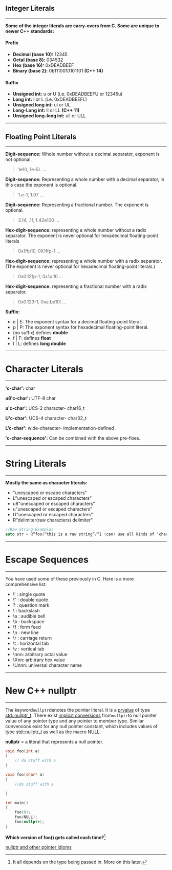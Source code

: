 ## Integer Literals

---

**Some of the integer literals are carry-overs from C. Some are unique to newer C++ standards:**

#### Prefix

* **Decimal \(base 10\):** 12345
* **Octal \(base 8\):** 034532
* **Hex \(base 16\):** 0xDEADBEEF
* **Binary \(base 2\):** 0b1110010101101 **\(C++ 14\)**

#### Suffix

* **Unsigned int:** u or U \(i.e. 0xDEADBEEFU or 12345u\)
* **Long int:** l or L \(i.e. 0xDEADBEEFL\)
* **Unsigned long int:** ul or UL
* **Long-Long int:** ll or LL **\(C++ 11\)**
* **Unsigned long-long int:** ull or ULL 

---

## Floating Point Literals

---

**Digit-sequence:** Whole number without a decimal separator, exponent is not optional.

> 1e10, 1e-5L ...

**Digit-sequence:** Representing a whole number with a decimal separator, in this case the exponent is optional.

> 1.e-1, 1.07 ...

**Digit-sequence:** Representing a fractional number. The exponent is optional.

> 3.14, .1f, 1.42e100 ...

**Hex-digit-sequence:**  representing a whole number without a radix separator. The exponent is never optional for hexadecimal floating-point literals

> 0x1ffp10, 0X1ffp-1 ...

**Hex-digit-sequence:**  representing a whole number with a radix separator. \(The exponent is never optional for hexadecimal floating-point literals.\)

> 0x0.12fp-1, 0x1p.10 ...

**Hex-digit-sequence:** representing a fractional number with a radix separator.

> 0x0.123-1, 0xa.bp10l ...

**Suffix:**

* e \| E:  The exponent syntax for a decimal floating-point literal.
* p \| P:  The exponent syntax for hexadecimal floating-point literal.
* \(no suffix\) defines **double**
* f \| F: defines **float**
* l \| L: defines **long double**

---

# Character Literals

---

**'c-char':** char

**u8'c-char':** UTF-8 char

**u'c-char':** UCS-2 character- char16\_t

**U'c-char':** UCS-4 character- char32\_t

**L'c-char':** wide-character- implementation-defined .

**'c-char-sequence':** Can be combined with the above pre-fixes.

---

# String Literals

---

**Mostly the same as character literals:**

* "unescaped or escape characters"
* L"unescaped or escaped characters"
* u8"unescaped or escaped characters"
* u"unescaped or escaped characters"
* U"unescaped or escaped characters"
* R"delimiter\(raw characters\) delimiter"

```cpp
//Raw String Examples
auto str = R”foo(“this is a raw string”/”I (can) use all kinds of ‘characters’”)foo”;
```

---

# Escape Sequences

---

You have used some of these previously in C. Here is a more comprehensive list:

* \’ : single quote
* \” : double quote
* \? : question mark
* \\ : backslash
* \a : audible bell
* \b : backspace
* \f : form feed
* \n : new line
* \r : carriage return
* \t : horizontal tab
* \v : vertical tab
* \nnn: arbitrary octal value
* \Xnn: arbitrary hex value
* \Unnn: universal character name

---

# New C++ nullptr

---

The keyword`nullptr`denotes the pointer literal. It is a [prvalue](http://en.cppreference.com/w/cpp/language/value_category) of type [std::nullptr\_t](http://en.cppreference.com/w/cpp/types/nullptr_t). There exist [implicit conversions](http://en.cppreference.com/w/cpp/language/implicit_cast) from`nullptr`to null pointer value of any pointer type and any pointer to member type. Similar conversions exist for any null pointer constant, which includes values of type [std::nullptr\_t](http://en.cppreference.com/w/cpp/types/nullptr_t) as well as the macro [NULL](http://en.cppreference.com/w/cpp/types/NULL).

**nullptr** = a literal that represents a null pointer.

```cpp
void foo(int a)
{
    // do stuff with a
}

void foo(char* a)
{
    //do stuff with a

}

int main()
{
    foo(0);
    foo(NULL);
    foo(nullptr);
}
```

**Which version of foo\(\) gets called each time?**[^1]

[nullptr and other pointer idioms](https://en.wikibooks.org/wiki/More_C%2B%2B_Idioms/nullptr)

[^1]: It all depends on the type being passed in. More on this later. 

